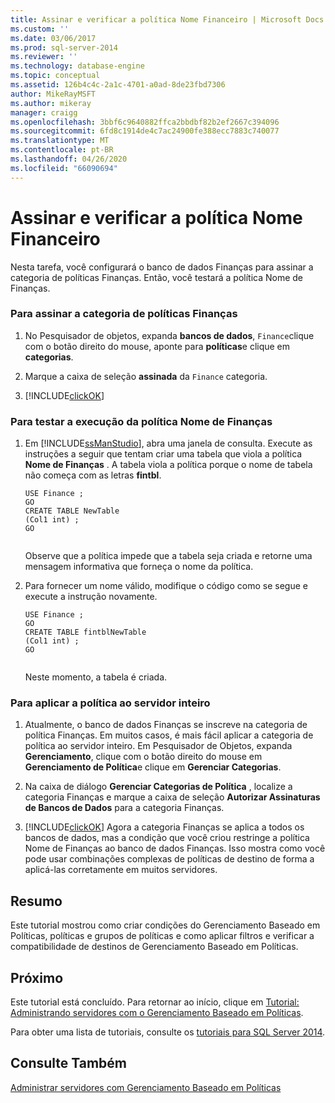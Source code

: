 ```yaml
---
title: Assinar e verificar a política Nome Financeiro | Microsoft Docs
ms.custom: ''
ms.date: 03/06/2017
ms.prod: sql-server-2014
ms.reviewer: ''
ms.technology: database-engine
ms.topic: conceptual
ms.assetid: 126b4c4c-2a1c-4701-a0ad-8de23fbd7306
author: MikeRayMSFT
ms.author: mikeray
manager: craigg
ms.openlocfilehash: 3bbf6c9640882ffca2bbdbf82b2ef2667c394096
ms.sourcegitcommit: 6fd8c1914de4c7ac24900fe388ecc7883c740077
ms.translationtype: MT
ms.contentlocale: pt-BR
ms.lasthandoff: 04/26/2020
ms.locfileid: "66090694"
---
```

# <a name="subscribe-to-and-check-the-finance-name-policy"></a>Assinar e verificar a política Nome Financeiro
  Nesta tarefa, você configurará o banco de dados Finanças para assinar a categoria de políticas Finanças. Então, você testará a política Nome de Finanças.  
  
### <a name="to-subscribe-to-the-finance-policy-category"></a>Para assinar a categoria de políticas Finanças  
  
1.  No Pesquisador de objetos, expanda **bancos de dados**, `Finance`clique com o botão direito do mouse, aponte para **políticas**e clique em **categorias**.  
  
2.  Marque a caixa de seleção **assinada** da `Finance` categoria.  
  
3.  [!INCLUDE[clickOK](../../includes/clickok-md.md)]  
  
### <a name="to-test-the-enforcement-of-the-finance-name-policy"></a>Para testar a execução da política Nome de Finanças  
  
1.  Em [!INCLUDE[ssManStudio](../../includes/ssmanstudio-md.md)], abra uma janela de consulta. Execute as instruções a seguir que tentam criar uma tabela que viola a política **Nome de Finanças** . A tabela viola a política porque o nome de tabela não começa com as letras **fintbl**.  
  
    ```  
    USE Finance ;  
    GO  
    CREATE TABLE NewTable  
    (Col1 int) ;  
    GO  
  
    ```  
  
     Observe que a política impede que a tabela seja criada e retorne uma mensagem informativa que forneça o nome da política.  
  
2.  Para fornecer um nome válido, modifique o código como se segue e execute a instrução novamente.  
  
    ```  
    USE Finance ;  
    GO  
    CREATE TABLE fintblNewTable  
    (Col1 int) ;  
    GO  
  
    ```  
  
     Neste momento, a tabela é criada.  
  
### <a name="to-apply-the-policy-to-the-whole-server"></a>Para aplicar a política ao servidor inteiro  
  
1.  Atualmente, o banco de dados Finanças se inscreve na categoria de política Finanças. Em muitos casos, é mais fácil aplicar a categoria de política ao servidor inteiro. Em Pesquisador de Objetos, expanda **Gerenciamento**, clique com o botão direito do mouse em **Gerenciamento de Política**e clique em **Gerenciar Categorias**.  
  
2.  Na caixa de diálogo **Gerenciar Categorias de Política** , localize a categoria Finanças e marque a caixa de seleção **Autorizar Assinaturas de Bancos de Dados** para a categoria Finanças.  
  
3.  [!INCLUDE[clickOK](../../includes/clickok-md.md)] Agora a categoria Finanças se aplica a todos os bancos de dados, mas a condição que você criou restringe a política Nome de Finanças ao banco de dados Finanças. Isso mostra como você pode usar combinações complexas de políticas de destino de forma a aplicá-las corretamente em muitos servidores.  
  
## <a name="summary"></a>Resumo  
 Este tutorial mostrou como criar condições do Gerenciamento Baseado em Políticas, políticas e grupos de políticas e como aplicar filtros e verificar a compatibilidade de destinos de Gerenciamento Baseado em Políticas.  
  
## <a name="next"></a>Próximo  
 Este tutorial está concluído. Para retornar ao início, clique em [Tutorial: Administrando servidores com o Gerenciamento Baseado em Políticas](tutorial-administering-servers-by-using-policy-based-management.md).  
  
 Para obter uma lista de tutoriais, consulte os [tutoriais para SQL Server 2014](../../tutorials/tutorials-for-sql-server-2014.md).  
  
## <a name="see-also"></a>Consulte Também  
 [Administrar servidores com Gerenciamento Baseado em Políticas](administer-servers-by-using-policy-based-management.md)  
  
  
